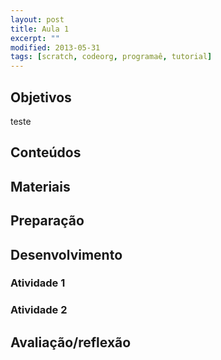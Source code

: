 ```yaml
---
layout: post
title: Aula 1
excerpt: ""
modified: 2013-05-31
tags: [scratch, codeorg, programaê, tutorial]
---
```



## Objetivos

teste

## Conteúdos

## Materiais

## Preparação

## Desenvolvimento

### Atividade 1

### Atividade 2

## Avaliação/reflexão
